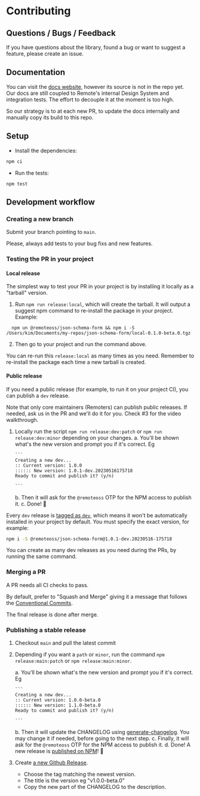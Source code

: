 # Contributing

## Questions / Bugs / Feedback

If you have questions about the library, found a bug or want to suggest a feature, please create an issue.

## Documentation

You can visit the [docs website](https://json-schema-form.vercel.app/), however its source is not in the repo yet. Our docs are still coupled to Remote's internal Design System and integration tests. The effort to decouple it at the moment is too high.

So our strategy is to at each new PR, to update the docs internally and manually copy its build to this repo.

## Setup

- Install the dependencies:

```bash
npm ci
```

- Run the tests:

```
npm test
```

## Development workflow

### Creating a new branch

Submit your branch pointing to `main`.

Please, always add tests to your bug fixs and new features.

### Testing the PR in your project

#### Local release

The simplest way to test your PR in your project is by installing it locally as a "tarball" version.

1. Run `npm run release:local`, which will create the tarball. It will output a suggest npm command to re-install the package in your project. Example:

```
  npm un @remoteoss/json-schema-form && npm i -S /Users/kim/Documents/my-repos/json-schema-form/local-0.1.0-beta.0.tgz
```

2. Then go to your project and run the command above.

You can re-run this `release:local` as many times as you need. Remember to re-install the package each time a new tarball is created.

#### Public release

If you need a public release (for example, to run it on your project CI), you can publish a `dev` release.

Note that only core maintainers (Remoters) can publish public releases. If needed, ask us in the PR and we'll do it for you. Check #3 for the video walkthrough.

1.  Locally run the script `npm run release:dev:patch` or `npm run release:dev:minor` depending on your changes.
    a. You'll be shown what's the new version and prompt you if it's correct. Eg

        ```
        Creating a new dev...
        :: Current version: 1.0.0
        :::::: New version: 1.0.1-dev.20230516175718
        Ready to commit and publish it? (y/n)

        ```

    b. Then it will ask for the `@remoteoss` OTP for the NPM access to publish it.
    c. Done! 🎉

Every `dev` release is [tagged as `dev`](https://docs.npmjs.com/cli/v9/commands/npm-publish#tag), which means it won't be automatically installed in your project by default.
You must specify the exact version, for example:

```bash
npm i -S @remoteoss/json-schema-form@1.0.1-dev.20230516-175718
```

You can create as many dev releases as you need during the PRs, by running the same command.

### Merging a PR

A PR needs all CI checks to pass.

By default, prefer to "Squash and Merge" giving it a message that follows the [Conventional Commits](https://www.conventionalcommits.org/en/v1.0.0/).

The final release is done after merge.

### Publishing a stable release

1.  Checkout `main` and pull the latest commit
2.  Depending if you want a `path` or `minor`, run the command `npm release:main:patch` or `npm release:main:minor`.

    a. You'll be shown what's the new version and prompt you if it's correct. Eg

        ```
        Creating a new dev...
        :: Current version: 1.0.0-beta.0
        :::::: New version: 1.1.0-beta.0
        Ready to commit and publish it? (y/n)

        ```

    b. Then it will update the CHANGELOG using [generate-changelog](https://github.com/lob/generate-changelog). You may change it if needed, before going to the next step.
    c. Finally, it will ask for the `@remoteoss` OTP for the NPM access to publish it.
    d. Done! A new release is [published on NPM](https://www.npmjs.com/package/@remoteoss/json-schema-form)! 🎉

3.  Create [a new Github Release](https://github.com/remoteoss/json-schema-form/releases/new).
    - Choose the tag matching the newest version.
    - The title is the version eg "v1.0.0-beta.0"
    - Copy the new part of the CHANGELOG to the description.
